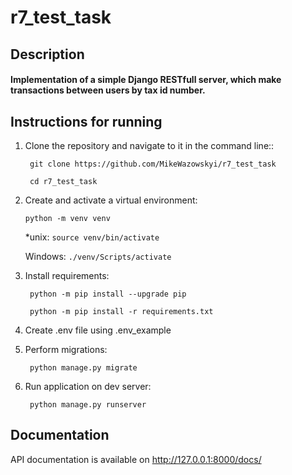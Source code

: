 # r7_test_task

## Description

#### Implementation of a simple Django RESTfull server, which make transactions between users by tax id number.

## Instructions for running

1. Clone the repository and navigate to it in the command line::

   ``` git clone https://github.com/MikeWazowskyi/r7_test_task```

   ``` cd r7_test_task```

2. Create and activate a virtual environment:

   ```python -m venv venv```

   *unix:
   ```source venv/bin/activate```

   Windows:
   ```./venv/Scripts/activate```

3. Install requirements:

   ``` python -m pip install --upgrade pip```

   ``` python -m pip install -r requirements.txt```

4. Create .env file using .env_example 

5. Perform migrations:

   ``` python manage.py migrate```

6. Run application on dev server:

   ``` python manage.py runserver```

## Documentation

API documentation is available on  http://127.0.0.1:8000/docs/
